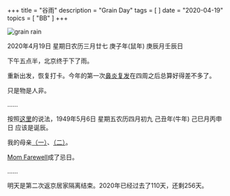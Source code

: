 +++
title = "谷雨"
description = "Grain Day"
tags = [
]
date = "2020-04-19"
topics = [
    "BB"
]
+++

![grain rain](https://wx3.sinaimg.cn/mw690/91ce3d71ly1gdz8zhr1qoj20m80fcjtf.jpg)

2020年4月19日 星期日农历三月廿七  庚子年(鼠年) 庚辰月壬辰日 

下午五点半，北京终于下了雨。

重新出发，恢复打卡。今年的第一次[鼻炎复发](../0319-runny-nose)在四周之后总算好得差不多了。

只是物是人非。

<!--more-->

……

按照[这里](https://joechin9.blogspot.com/2009/05/blog-post.html)的说法，1949年5月6日 星期五农历四月初九  己丑年(牛年) 己巳月丙申日 应该是诞辰。

我的母亲[（一）](https://joechin9.blogspot.com/2009/04/blog-post_26.html)、[（二）](https://joechin9.blogspot.com/2009/04/blog-post_27.html)。

[Mom Farewell](http://mixin.lol/2020/03/28/m.html)成了忌日。

……

明天是第二次返京居家隔离结束。2020年已经过去了110天，还剩256天。

